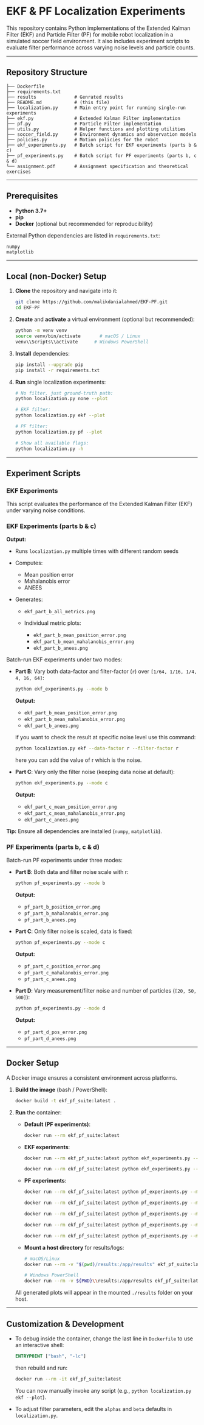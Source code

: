 # EKF & PF Localization Experiments

This repository contains Python implementations of the Extended Kalman Filter (EKF) and Particle Filter (PF) for mobile robot localization in a simulated soccer field environment. It also includes experiment scripts to evaluate filter performance across varying noise levels and particle counts.

---

## Repository Structure

```
├── Dockerfile
├── requirements.txt
├── results              # Genrated results
├── README.md            # (this file)
├── localization.py      # Main entry point for running single-run experiments
├── ekf.py               # Extended Kalman Filter implementation
├── pf.py                # Particle Filter implementation
├── utils.py             # Helper functions and plotting utilities
├── soccer_field.py      # Environment dynamics and observation models
├── policies.py          # Motion policies for the robot
├── ekf_experiments.py   # Batch script for EKF experiments (parts b & c)
├── pf_experiments.py    # Batch script for PF experiments (parts b, c & d)
└── assignment.pdf       # Assignment specification and theoretical exercises
```

---

## Prerequisites

-   **Python 3.7+**
-   **pip**
-   **Docker** (optional but recommended for reproducibility)

External Python dependencies are listed in `requirements.txt`:

```text
numpy
matplotlib
```

---

## Local (non-Docker) Setup

1. **Clone** the repository and navigate into it:

    ```bash
    git clone https://github.com/malikdanialahmed/EKF-PF.git
    cd EKF-PF
    ```

2. **Create** and **activate** a virtual environment (optional but recommended):

    ```bash
    python -m venv venv
    source venv/bin/activate       # macOS / Linux
    venv\\Scripts\\activate      # Windows PowerShell
    ```

3. **Install** dependencies:

    ```bash
    pip install --upgrade pip
    pip install -r requirements.txt
    ```

4. **Run** single localization experiments:

    ```bash
    # No filter, just ground-truth path:
    python localization.py none --plot

    # EKF filter:
    python localization.py ekf --plot

    # PF filter:
    python localization.py pf --plot

    # Show all available flags:
    python localization.py -h
    ```

---

## Experiment Scripts

### EKF Experiments

This script evaluates the performance of the Extended Kalman Filter (EKF) under varying noise conditions.

### EKF Experiments (parts b & c)

**Output:**

-   Runs `localization.py` multiple times with different random seeds
-   Computes:

    -   Mean position error
    -   Mahalanobis error
    -   ANEES

-   Generates:

    -   `ekf_part_b_all_metrics.png`
    -   Individual metric plots:

        -   `ekf_part_b_mean_position_error.png`
        -   `ekf_part_b_mean_mahalanobis_error.png`
        -   `ekf_part_b_anees.png`

Batch-run EKF experiments under two modes:

-   **Part B**: Vary both data-factor and filter-factor (`r`) over `[1/64, 1/16, 1/4, 4, 16, 64]`:

    ```bash
    python ekf_experiments.py --mode b
    ```

    **Output:**

    -   `ekf_part_b_mean_position_error.png`
    -   `ekf_part_b_mean_mahalanobis_error.png`
    -   `ekf_part_b_anees.png`

    if you want to check the result at specific noise level use this command:

    ```bash
    python localization.py ekf --data-factor r --filter-factor r
    ```

    here you can add the value of r which is the noise.

-   **Part C**: Vary only the filter noise (keeping data noise at default):

    ```bash
    python ekf_experiments.py --mode c
    ```

    **Output:**

    -   `ekf_part_c_mean_position_error.png`
    -   `ekf_part_c_mean_mahalanobis_error.png`
    -   `ekf_part_c_anees.png`

**Tip:** Ensure all dependencies are installed (`numpy`, `matplotlib`).

### PF Experiments (parts b, c & d)

Batch-run PF experiments under three modes:

-   **Part B**: Both data and filter noise scale with r:

    ```bash
    python pf_experiments.py --mode b
    ```

    **Output:**

    -   `pf_part_b_position_error.png`
    -   `pf_part_b_mahalanobis_error.png`
    -   `pf_part_b_anees.png`

-   **Part C**: Only filter noise is scaled, data is fixed:

    ```bash
    python pf_experiments.py --mode c
    ```

    **Output:**

    -   `pf_part_c_position_error.png`
    -   `pf_part_c_mahalanobis_error.png`
    -   `pf_part_c_anees.png`

-   **Part D**: Vary measurement/filter noise and number of particles (`[20, 50, 500]`):

    ```bash
    python pf_experiments.py --mode d
    ```

    **Output:**

    -   `pf_part_d_pos_error.png`
    -   `pf_part_d_anees.png`

---

## Docker Setup

A Docker image ensures a consistent environment across platforms.

1. **Build the image** (bash / PowerShell):

    ```bash
    docker build -t ekf_pf_suite:latest .
    ```

2. **Run** the container:

    - **Default (PF experiments)**:

        ```bash
        docker run --rm ekf_pf_suite:latest
        ```

    - **EKF experiments**:

        ```bash
        docker run --rm ekf_pf_suite:latest python ekf_experiments.py --mode b
        ```

        ```bash
        docker run --rm ekf_pf_suite:latest python ekf_experiments.py --mode c
        ```

    - **PF experiments**:

        ```bash
        docker run --rm ekf_pf_suite:latest python pf_experiments.py --mode d
        ```

        ```bash
        docker run --rm ekf_pf_suite:latest python pf_experiments.py --mode b
        ```

        ```bash
        docker run --rm ekf_pf_suite:latest python pf_experiments.py --mode c
        ```

        ```bash
        docker run --rm ekf_pf_suite:latest python pf_experiments.py --mode b
        ```

        ```bash
        docker run --rm ekf_pf_suite:latest python pf_experiments.py --mode c
        ```

    - **Mount a host directory** for results/logs:

        ```bash
        # macOS/Linux
        docker run --rm -v "$(pwd)/results:/app/results" ekf_pf_suite:latest

        # Windows PowerShell
        docker run --rm -v ${PWD}\\results:/app/results ekf_pf_suite:latest
        ```

    All generated plots will appear in the mounted `./results` folder on your host.

---

## Customization & Development

-   To debug inside the container, change the last line in `Dockerfile` to use an interactive shell:

    ```dockerfile
    ENTRYPOINT ["bash", "-lc"]
    ```

    then rebuild and run:

    ```bash
    docker run --rm -it ekf_pf_suite:latest
    ```

    You can now manually invoke any script (e.g., `python localization.py ekf --plot`).

-   To adjust filter parameters, edit the `alphas` and `beta` defaults in `localization.py`.
